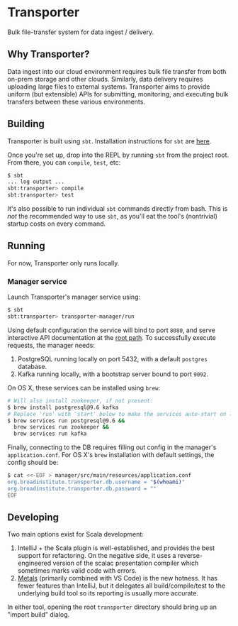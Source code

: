 # Transporter
Bulk file-transfer system for data ingest / delivery.

## Why Transporter?
Data ingest into our cloud environment requires bulk file transfer from both on-prem storage and other clouds.
Similarly, data delivery requires uploading large files to external systems. Transporter aims to provide uniform
(but extensible) APIs for submitting, monitoring, and executing bulk transfers between these various environments.

## Building
Transporter is built using `sbt`. Installation instructions for `sbt` are [here](https://www.scala-sbt.org/download.html).

Once you're set up, drop into the REPL by running `sbt` from the project root. From there, you can `compile`, `test`, etc:
```bash
$ sbt
... log output ...
sbt:transporter> compile
sbt:transporter> test
```

It's also possible to run individual `sbt` commands directly from bash. This is _not_ the recommended way to use `sbt`,
as you'll eat the tool's (nontrivial) startup costs on every command.

## Running
For now, Transporter only runs locally.

### Manager service
Launch Transporter's manager service using:
```bash
$ sbt
sbt:transporter> transporter-manager/run
```

Using default configuration the service will bind to port `8080`, and serve interactive API documentation at the
[root path](http://localhost:8080/). To successfully execute requests, the manager needs:

  1. PostgreSQL running locally on port 5432, with a default `postgres` database.
  2. Kafka running locally, with a bootstrap server bound to port `9092`.

On OS X, these services can be installed using `brew`:
```bash
# Will also install zookeeper, if not present:
$ brew install postgresql@9.6 kafka
# Replace 'run' with 'start' below to make the services auto-start on login:
$ brew services run postgresql@9.6 &&
  brew services run zookeeper &&
  brew services run kafka
```

Finally, connecting to the DB requires filling out config in the manager's `application.conf`. For OS X's `brew`
installation with default settings, the config should be:
```bash
$ cat <<-EOF > manager/src/main/resources/application.conf
org.broadinstitute.transporter.db.username = "$(whoami)"
org.broadinstitute.transporter.db.password = ""
EOF
```

## Developing
Two main options exist for Scala development:
  1. IntelliJ + the Scala plugin is well-established, and provides the best support for refactoring. On the negative side,
     it uses a reverse-engineered version of the scalac presentation compiler which sometimes marks valid code with errors.
  2. [Metals](https://scalameta.org/metals/) (primarily combined with VS Code) is the new hotness. It has fewer features
     than IntelliJ, but it delegates all build/compile/test to the underlying build tool so its reporting is usually more accurate.

In either tool, opening the root `transporter` directory should bring up an "import build" dialog.
